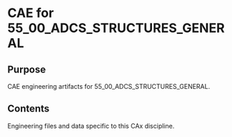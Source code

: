 # CAE for 55_00_ADCS_STRUCTURES_GENERAL

## Purpose
CAE engineering artifacts for 55_00_ADCS_STRUCTURES_GENERAL.

## Contents
Engineering files and data specific to this CAx discipline.
